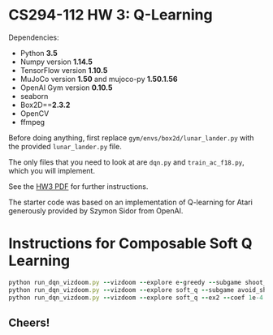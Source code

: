 # CS294-112 HW 3: Q-Learning

Dependencies:
 * Python **3.5**
 * Numpy version **1.14.5**
 * TensorFlow version **1.10.5**
 * MuJoCo version **1.50** and mujoco-py **1.50.1.56**
 * OpenAI Gym version **0.10.5**
 * seaborn
 * Box2D==**2.3.2**
 * OpenCV
 * ffmpeg

Before doing anything, first replace `gym/envs/box2d/lunar_lander.py` with the provided `lunar_lander.py` file.

The only files that you need to look at are `dqn.py` and `train_ac_f18.py`, which you will implement.

See the [HW3 PDF](http://rail.eecs.berkeley.edu/deeprlcourse/static/homeworks/hw3.pdf) for further instructions.

The starter code was based on an implementation of Q-learning for Atari generously provided by Szymon Sidor from OpenAI.

# Instructions for Composable Soft Q Learning

```ruby
python run_dqn_vizdoom.py --vizdoom --explore e-greedy --subgame shoot_monster
python run_dqn_vizdoom.py --vizdoom --explore soft_q --subgame avoid_shooters
python run_dqn_vizdoom.py --vizdoom --explore soft_q --ex2 --coef 1e-4 --subgame avoid_shooters
```

## Cheers!